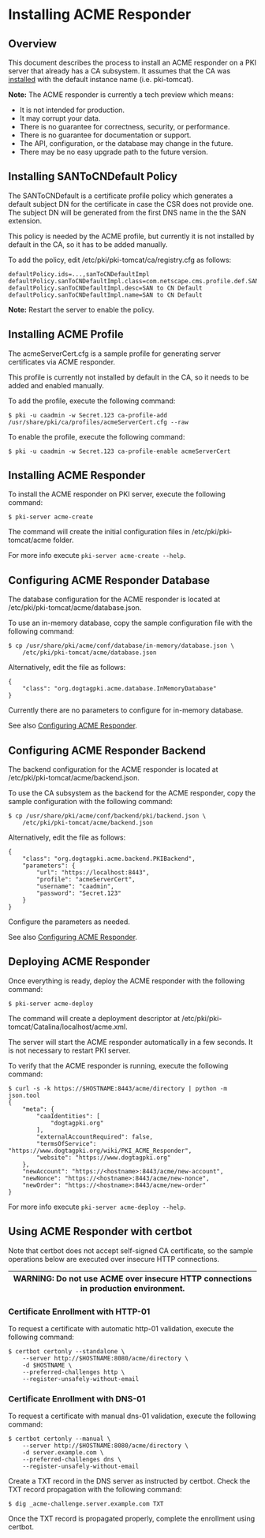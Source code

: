 Installing ACME Responder
=========================

## Overview

This document describes the process to install an ACME responder on a PKI server that already has a CA subsystem.
It assumes that the CA was [installed](Installing_CA.md) with the default instance name (i.e. pki-tomcat).

**Note:** The ACME responder is currently a tech preview which means:
* It is not intended for production.
* It may corrupt your data.
* There is no guarantee for correctness, security, or performance.
* There is no guarantee for documentation or support.
* The API, configuration, or the database may change in the future.
* There may be no easy upgrade path to the future version.

## Installing SANToCNDefault Policy

The SANToCNDefault is a certificate profile policy which generates
a default subject DN for the certificate in case the CSR does not provide one.
The subject DN will be generated from the first DNS name in the the SAN extension.

This policy is needed by the ACME profile, but currently it is not installed by default in the CA,
so it has to be added manually.

To add the policy, edit /etc/pki/pki-tomcat/ca/registry.cfg as follows:

```
defaultPolicy.ids=...,sanToCNDefaultImpl
defaultPolicy.sanToCNDefaultImpl.class=com.netscape.cms.profile.def.SANToCNDefault
defaultPolicy.sanToCNDefaultImpl.desc=SAN to CN Default
defaultPolicy.sanToCNDefaultImpl.name=SAN to CN Default
```

**Note:** Restart the server to enable the policy.

## Installing ACME Profile

The acmeServerCert.cfg is a sample profile for generating server certificates via ACME responder.

This profile is currently not installed by default in the CA, so it needs to be added and enabled manually.

To add the profile, execute the following command:

```
$ pki -u caadmin -w Secret.123 ca-profile-add /usr/share/pki/ca/profiles/acmeServerCert.cfg --raw
```

To enable the profile, execute the following command:

```
$ pki -u caadmin -w Secret.123 ca-profile-enable acmeServerCert
```

## Installing ACME Responder

To install the ACME responder on PKI server, execute the following command:

```
$ pki-server acme-create
```

The command will create the initial configuration files in /etc/pki/pki-tomcat/acme folder.

For more info execute `pki-server acme-create --help`.

## Configuring ACME Responder Database

The database configuration for the ACME responder is located at /etc/pki/pki-tomcat/acme/database.json.

To use an in-memory database, copy the sample configuration file with the following command:

```
$ cp /usr/share/pki/acme/conf/database/in-memory/database.json \
    /etc/pki/pki-tomcat/acme/database.json
```

Alternatively, edit the file as follows:

```
{
    "class": "org.dogtagpki.acme.database.InMemoryDatabase"
}
```

Currently there are no parameters to configure for in-memory database.

See also [Configuring ACME Responder](https://www.dogtagpki.org/wiki/Configuring_ACME_Responder).

## Configuring ACME Responder Backend

The backend configuration for the ACME responder is located at /etc/pki/pki-tomcat/acme/backend.json.

To use the CA subsystem as the backend for the ACME responder,
copy the sample configuration with the following command:

```
$ cp /usr/share/pki/acme/conf/backend/pki/backend.json \
    /etc/pki/pki-tomcat/acme/backend.json
```

Alternatively, edit the file as follows:

```
{
    "class": "org.dogtagpki.acme.backend.PKIBackend",
    "parameters": {
        "url": "https://localhost:8443",
        "profile": "acmeServerCert",
        "username": "caadmin",
        "password": "Secret.123"
    }
}
```

Configure the parameters as needed.

See also [Configuring ACME Responder](https://www.dogtagpki.org/wiki/Configuring_ACME_Responder).

## Deploying ACME Responder

Once everything is ready, deploy the ACME responder with the following command:

```
$ pki-server acme-deploy
```

The command will create a deployment descriptor at /etc/pki/pki-tomcat/Catalina/localhost/acme.xml.

The server will start the ACME responder automatically in a few seconds.
It is not necessary to restart PKI server.

To verify that the ACME responder is running, execute the following command:

```
$ curl -s -k https://$HOSTNAME:8443/acme/directory | python -m json.tool
{
    "meta": {
        "caaIdentities": [
            "dogtagpki.org"
        ],
        "externalAccountRequired": false,
        "termsOfService": "https://www.dogtagpki.org/wiki/PKI_ACME_Responder",
        "website": "https://www.dogtagpki.org"
    },
    "newAccount": "https://<hostname>:8443/acme/new-account",
    "newNonce": "https://<hostname>:8443/acme/new-nonce",
    "newOrder": "https://<hostname>:8443/acme/new-order"
}
```

For more info execute `pki-server acme-deploy --help`.

## Using ACME Responder with certbot

Note that certbot does not accept self-signed CA certificate,
so the sample operations below are executed over insecure HTTP connections.

| WARNING: Do not use ACME over insecure HTTP connections in production environment. |
| --- |

### Certificate Enrollment with HTTP-01

To request a certificate with automatic http-01 validation, execute the following command:

```
$ certbot certonly --standalone \
    --server http://$HOSTNAME:8080/acme/directory \
    -d $HOSTNAME \
    --preferred-challenges http \
    --register-unsafely-without-email
```

### Certificate Enrollment with DNS-01

To request a certificate with manual dns-01 validation, execute the following command:

```
$ certbot certonly --manual \
    --server http://$HOSTNAME:8080/acme/directory \
    -d server.example.com \
    --preferred-challenges dns \
    --register-unsafely-without-email
```

Create a TXT record in the DNS server as instructed by certbot.
Check the TXT record propagation with the following command:

```
$ dig _acme-challenge.server.example.com TXT
```

Once the TXT record is propagated properly, complete the enrollment using certbot.
